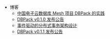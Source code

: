 + 博客
  + [中国电子云数据库 Mesh 项目 DBPack 的实践](blogs/best_practice.md)
  + [DBPack v0.1.0 发布公告](blogs/release-v0.1.0.md)
  + [事件驱动的分布式事务架构设计](blogs/eda-design.md)
  + [DBPack v0.1.1 发布公告](blogs/release-v0.1.1.md)
